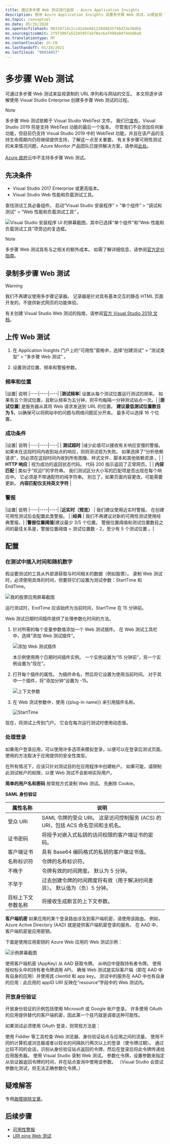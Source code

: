 ```yaml
---
title: 通过多步骤 Web 测试进行监视 - Azure Application Insights
description: 使用 Azure Application Insights 设置多步骤 Web 测试，以便监视 Web 应用程序
ms.topic: conceptual
ms.date: 05/26/2020
ms.openlocfilehash: 0031971dc2ccd2a9e681220dd835f46d33e36dbb
ms.sourcegitcommit: 2f9f306fa5224595fa5f8ec6af498a0df4de08a8
ms.translationtype: MT
ms.contentlocale: zh-CN
ms.lasthandoff: 01/28/2021
ms.locfileid: "98934857"
---
```

# <a name="multi-step-web-tests"></a>多步骤 Web 测试

可通过多步骤 Web 测试来监视录制的 URL 序列和与网站的交互。 本文将逐步讲解使用 Visual Studio Enterprise 创建多步骤 Web 测试的过程。

> [!NOTE]
> 多步骤 Web 测试依赖于 Visual Studio WebTest 文件。 我们已[宣布](https://devblogs.microsoft.com/devops/cloud-based-load-testing-service-eol/)，Visual Studio 2019 将是支持 WebTest 功能的最后一个版本。 尽管我们不会添加任何新功能，但目前仍支持 Visual Studio 2019 中的 WebTest 功能，并且在该产品的支持生命周期内仍将继续提供支持，了解这一点至关重要。 有关多步骤可用性测试的未来情况问题，Azure Monitor 产品团队已提供解决方案，请参阅[此处](https://github.com/MicrosoftDocs/azure-docs/issues/26050#issuecomment-468814101)。  
> </br>
> [Azure 政府](../../azure-government/index.yml)云中不支持多步骤 Web 测试。


## <a name="pre-requisites"></a>先决条件

* Visual Studio 2017 Enterprise 或更高版本。
* Visual Studio Web 性能和负载测试工具。

查找测试工具必备组件。 启动“Visual Studio 安装程序” > “单个组件” > “调试和测试” > “Web 性能和负载测试工具”   。

![Visual Studio 安装程序 UI 的屏幕截图，其中已选择“单个组件”和“Web 性能和负载测试工具”项旁边的复选框。](./media/availability-multistep/web-performance-load-testing.png)

> [!NOTE]
> 多步骤 Web 测试具有与之相关的额外成本。 如需了解详细信息，请参阅[官方定价指南](https://azure.microsoft.com/pricing/details/application-insights/)。

## <a name="record-a-multi-step-web-test"></a>录制多步骤 Web 测试 

> [!WARNING]
> 我们不再建议使用多步骤记录器。 记录器是针对具有基本交互的静态 HTML 页面开发的，不提供新式网页的功能体验。

有关创建 Visual Studio Web 测试的指南，请参阅[官方 Visual Studio 2019 文档](/visualstudio/test/how-to-create-a-web-service-test)。

## <a name="upload-the-web-test"></a>上传 Web 测试

1. 在 Application Insights 门户上的“可用性”窗格中，选择“创建测试” > “测试类型” > “多步骤 Web 测试”  。

2. 设置测试位置、频率和警报参数。

### <a name="frequency--location"></a>频率和位置

|设置| 说明
|----|----|----|
|**测试频率**| 设置从每个测试位置运行测试的频率。 如果有五个测试位置，且默认频率为五分钟，则平均每隔一分钟测试站点一次。|
|**测试位置**| 是服务器从其将 Web 请求发送到 URL 的位置。 **建议最低测试位置数目为 5**，以确保可以将网站中的问题与网络问题区分开来。 最多可以选择 16 个位置。

### <a name="success-criteria"></a>成功条件

|设置| 说明
|----|----|----|
| **测试超时** |减少此值可以接收有关响应变慢的警报。 如果未在这段时间内收到站点的响应，则将测试视为失败。 如果选择了“分析依赖请求”，则必须在这段时间内收到所有图像、样式文件、脚本和其他依赖资源  。|
| **HTTP 响应** | 视为成功的返回状态代码。 代码 200 指示返回了正常网页。|
| **内容匹配** | 类似于“欢迎!”的字符串。 我们测试区分大小写的匹配项是否出现在每个响应中。 它必须是不带通配符的纯字符串。 别忘了，如果页面内容更改，可能需要更新。 **内容匹配仅支持英文字符** |

### <a name="alerts"></a>警报

|设置| 说明
|----|----|----|
|**近实时（预览）** | 我们建议使用近实时警报。 在创建可用性测试后会配置此类警报。  |
|**经典** | 我们不再建议对新的可用性测试使用经典警报。|
|**警报位置阈值**|建议最少 3/5 个位置。 警报位置阈值和测试位置数目之间的最佳关系是，警报位置阈值  =  测试位置数 - 2，至少有 5 个测试位置 。|

## <a name="configuration"></a>配置

### <a name="plugging-time-and-random-numbers-into-your-test"></a>在测试中插入时间和随机数字

假设要测试的工具从外部源获取与时间相关的数据（例如股票）。 录制 Web 测试时，必须使用具体的时间，但要将它们设置为测试参数：StartTime 和 EndTime。

![我的股票应用屏幕截图](./media/availability-multistep/app-insights-72webtest-parameters.png)

运行测试时，EndTime 应该始终为当前时间，StartTime 在 15 分钟前。

Web 测试日期时间插件提供了处理参数化时间的方法。

1. 针对所需的每个变量参数值添加一个 Web 测试插件。 在 Web 测试工具栏中，选择“添加 Web 测试插件”。
    
    ![添加 Web 测试插件](./media/availability-multistep/app-insights-72webtest-plugin-name.png)
    
    本示例使用两个日期时间插件实例。 一个实例设置为“15 分钟前”，另一个实例设置为“现在”。

2. 打开每个插件的属性。 为插件命名，然后将它设置为使用当前时间。 对于其中一个插件，将“添加分钟”设置为 -15。

    ![上下文参数](./media/availability-multistep/app-insights-72webtest-plugin-parameters.png)

3. 在 Web 测试参数中，使用 {{plug-in name}} 来引用插件名称。

    ![StartTime](./media/availability-multistep/app-insights-72webtest-plugins.png)

现在，将测试上传到门户。 它会在每次运行测试时使用动态值。

### <a name="dealing-with-sign-in"></a>处理登录

如果用户登录应用，可以使用许多选项来模拟登录，以便可以在登录后测试页面。 使用的方法取决于应用提供的安全性类型。

在所有情况下，应该只针对测试目的在应用程序中创建帐户。 如果可能，请限制此测试帐户的权限，以便 Web 测试不会影响实际用户。

**简单的用户名和密码** 按常规方式录制 Web 测试。 先删除 Cookie。

**SAML 身份验证**

|属性名称| 说明|
|----|-----|
| 受众 URI | SAML 令牌的受众 URI。  这是访问控制服务 (ACS) 的 URI，包括 ACS 命名空间和主机名。 |
| 证书密码 | 将授予对嵌入式私钥的访问权限的客户端证书的密码。 |
| 客户端证书  | 具有 Base64 编码格式的私钥的客户端证书值。 |
| 名称标识符 | 令牌的名称标识符。 |
| 不晚于 | 令牌有效的时间跨度。  默认为 5 分钟。 |
| 不早于 | 过去创建令牌的时间跨度将有效（用于解决时间差异）。  默认值为（负）5 分钟。 |
| 目标上下文参数名称 | 将接收生成断言的上下文参数。 |


**客户端机密** 如果应用的某个登录路由涉及到客户端机密，请使用该路由。 例如，Azure Active Directory (AAD) 就是提供客户端机密登录的服务。 在 AAD 中，客户端机密是应用密钥。

下面是使用应用密钥的 Azure Web 应用的 Web 测试示例：

![示例屏幕截图](./media/availability-multistep/client-secret.png)

使用客户端机密 (AppKey) 从 AAD 获取令牌。
从响应中提取持有者令牌。
使用授权标头中的持有者令牌调用 API。
确保 Web 测试是实际客户端（即在 AAD 中有自身的应用）并使用其 clientId 和 app key。 测试中的服务在 AAD 中也有自身的应用：此应用的 appID URI 反映在“resource”字段中的 Web 测试内。

### <a name="open-authentication"></a>开放身份验证
开放身份验证的示例包括使用 Microsoft 或 Google 帐户登录。 许多使用 OAuth 的应用提供替代的客户端机密，因此第一个技巧就是调查这种可能性。

如果测试必须使用 OAuth 登录，则常规方法是：

使用 Fiddler 等工具检查 Web 浏览器、身份验证站点与应用之间的流量。
使用不同的计算机或浏览器或者以较长的间隔执行两次以上的登录（使令牌过期）。
通过比较不同的会话，识别从身份验证站点返回的令牌，然后在登录后将此令牌传递给应用服务器。
使用 Visual Studio 录制 Web 测试。
参数化令牌，设置参数来指定从验证器返回令牌的时间，并在站点查询中使用该参数。 （Visual Studio 会尝试参数化测试，但无法正确参数化令牌。）

## <a name="troubleshooting"></a>疑难解答

专用[故障排除文章](troubleshoot-availability.md)。

## <a name="next-steps"></a>后续步骤

* [可用性警报](availability-alerts.md)
* [URI ping Web 测试](monitor-web-app-availability.md)
